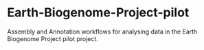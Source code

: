 # Earth-Biogenome-Project-pilot
Assembly and Annotation workflows for analysing data in the Earth Biogenome Project pilot project. 
